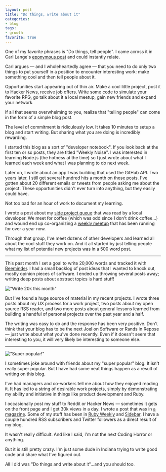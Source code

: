 ```yaml
---
layout: post
title: "Do things, write about it"
categories:
- blog
tags:
- growth
favorite: true
---
```


One of my favorite phrases is "Do things, tell people". I came across it in
Carl Lange's [eponymous post][dttp] and could instantly relate.

[dttp]: http://carl.flax.ie/dothingstellpeople.html

Carl argues &mdash; and I wholeheartedly agree &mdash; that you need to do
only two things to put yourself in a position to encounter interesting work: 
make something cool and then tell people about it.

Opportunities start appearing out of thin air. Make a cool little project,
post it to Hacker News, receive job offers. Write some code to simulate your
favorite RPG, go talk about it a local meetup, gain new friends and expand your
network.

If all that seems overwhelming to you, realize that "telling people" can come
in the form of a simple blog post.

The level of commitment is ridiculously low. It takes 10 minutes to setup a blog
and start writing. But sharing what you are doing is incredibly rewarding.

I started this blog as a sort of "developer notebook". If you look back at the
first ten or so posts, they are titled "Weekly Noise". I was interested in
learning Node.js (the hotness at the time) so I just wrote about what I learned
each week and what I was planning to do next week.

Later on, I wrote about an app I was building that used the GitHub API. Two years
later, I still get several hundred hits a month on those posts. I've gotten about
20 different emails or tweets from people asking me about the project. These
opportunities didn't ever turn into anything, but they easily could have.

Not too bad for an hour of work to document my learning.

I wrote a post about my [side project queue][spq] that was read by a local
developer. We meet for coffee (which was odd since I don't drink coffee...) and
wound end up co-organizing a [weekly meetup][isl] that has been running for over a 
year now.

[spq]: http://mdswanson.com/blog/2012/03/01/my-side-project-queue.html
[isl]: http://indystartuplab.org/

Through that group, I've meet dozens of other developers and learned all about
the cool stuff they work on. And it all started by just telling people what my 
list of potential new projects was in a 500 word post.

---

This past month I set a goal to write 20,000 words and tracked it with
[Beeminder][b]. I had a small backlog of post ideas that I wanted to knock out,
mostly opinion pieces of software. I ended up throwing several posts away; writing
deep posts about abstract topics is hard stuff!

[b]: https://www.beeminder.com

!["Write 20k this month"]({{site.baseurl}}/static/beeminder.png)

But I've found a huge source of material in my recent projects. I wrote three posts
about my UX process for a work project, two posts about my open source RSS reader,
and two more posts about general lessons learned from building a handful of
personal projects over the past year and a half.

The writing was easy to do and the response has been very positive. Don't think
that your blog has to be the next Joel on Software or Rands in Repose &mdash; just
write about what you've done recently. Even if it doesn't seem that interesting to
you, it will very likely be interesting to someone else.

---

!["Super popular!"]({{site.baseurl}}/static/super-popular.png)

I sometimes joke around with friends about my "super popular" blog. It isn't really
super popular. But I have had some neat things happen as a result of writing on 
this blog. 

I've had managers and co-workers tell me about how they enjoyed reading it. It has
led to a string of desirable work projects, simply by demonstrating my ability 
and initiative in things like product development and Ruby. 

I occasionally post my stuff to Reddit or Hacker News &mdash; sometimes it gets on
the front page and I get 30k views in a day. I wrote a post that was in 
[a magazine][hm]. Some of my stuff has been in [Ruby Weekly][rw] and [Sidebar][sb].
I have a couple hundred RSS subscribers and Twitter followers as a direct result
of my blog.

[hm]: http://mdswanson.com/static/dead-tree.png
[rw]: http://rubyweekly.com/
[sb]: http://sidebar.io/

It wasn't really difficult. And like I said, I'm not the next Coding Horror or
anything. 

But it is still pretty crazy. I'm just some dude in Indiana trying to write good 
code and share what I've figured out.

All I did was "Do things and write about it"...and you should too.